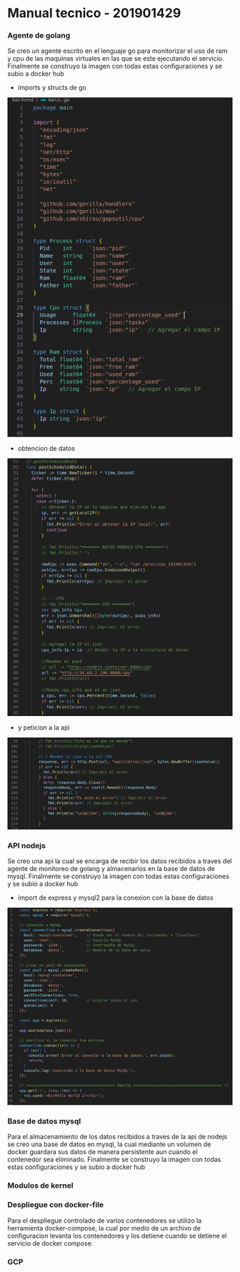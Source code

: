 # Manual tecnico - 201901429

### Agente de golang
Se creo un agente escrito en el lenguaje go para monitorizar el uso de ram y cpu de las maquinas virtuales en las que se este ejecutando el servicio. Finalmente se construyo la imagen con todas estas configuraciones y se subio a docker hub

- imports y structs de go

![imports-go](./img/go-imports%20y%20structs.png)

- obtencion de datos

![obtencion-go](./img/go-obtencion%20datos.png)

- y peticion a la api

![peticion-go](./img/go-peticion%20api.png)

### API nodejs
Se creo una api la cual se encarga de recibir los datos recibidos a traves del agente de monitoreo de golang y almacenarlos en la base de datos de mysql. Finalmente se construyo la imagen con todas estas configuraciones y se subio a docker hub

- import de express y mysql2 para la conexion con la base de datos

![import-node](./img/api-imports%20endpoint.png)

### Base de datos mysql

Para el almacenamiento de los datos recibidos a traves de la api de nodejs se creo una base de datos en mysql, la cual mediante un volumen de docker guardara sus datos de manera persistente aun cuando el contenedor sea eliminado. Finalmente se construyo la imagen con todas estas configuraciones y se subio a docker hub



### Modulos de kernel

### Despliegue con docker-file

Para el despliegue controlado de varios contenedores se utilizo la herramienta docker-compose, la cual por medio de un archivo de configuracion levanta los contenedores y los detiene cuando se detiene el servicio de docker compose.

### GCP